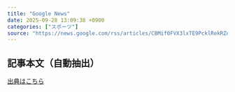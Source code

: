 ```yaml
---
title: "Google News"
date: 2025-09-28 13:09:38 +0900
categories: ["スポーツ"]
source: "https://news.google.com/rss/articles/CBMif0FVX3lxTE9PcklRekRZdmE1ZE1icjlnWXdfazNOTXNUbHdtN2cySlFRcFRBVk5WaHpGam9kd2VKWFdiUjZGX0M4WmFDN2pIUnJQcW85Sl9adS1ld3BNMlNNeXo3UElFd0JvM3ZZbEJ4LUNobmZ2WGEySkZJVnFmanBPd0tlU0k?oc=5"
---
```


## 記事本文（自動抽出）
<body class="y0K44d EA71Tc" id="readabilityBody"></body>

[出典はこちら](https://news.google.com/rss/articles/CBMif0FVX3lxTE9PcklRekRZdmE1ZE1icjlnWXdfazNOTXNUbHdtN2cySlFRcFRBVk5WaHpGam9kd2VKWFdiUjZGX0M4WmFDN2pIUnJQcW85Sl9adS1ld3BNMlNNeXo3UElFd0JvM3ZZbEJ4LUNobmZ2WGEySkZJVnFmanBPd0tlU0k?oc=5)
